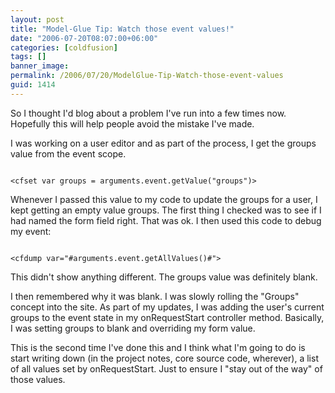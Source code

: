 ```yaml
---
layout: post
title: "Model-Glue Tip: Watch those event values!"
date: "2006-07-20T08:07:00+06:00"
categories: [coldfusion]
tags: []
banner_image: 
permalink: /2006/07/20/ModelGlue-Tip-Watch-those-event-values
guid: 1414
---
```


So I thought I'd blog about a problem I've run into a few times now. Hopefully this will help people avoid the mistake I've made. 

I was working on a user editor and as part of the process, I get the groups value from the event scope. 

<code>
&lt;cfset var groups = arguments.event.getValue("groups")&gt;
</code>

Whenever I passed this value to my code to update the groups for a user, I kept getting an empty value groups. The first thing I checked was to see if I had named the form field right. That was ok. I then used this code to debug my event:

<code>
&lt;cfdump var="#arguments.event.getAllValues()#"&gt;
</code>

This didn't show anything different. The groups value was definitely blank. 

I then remembered why it was blank. I was slowly rolling the  "Groups" concept into the site. As part of my updates, I was adding the user's current groups to the event state in my onRequestStart controller method. Basically, I was setting groups to blank and overriding my form value. 

This is the second time I've done this and I think what I'm going to do is start writing down (in the project notes, core source code, wherever), a list of all values set by onRequestStart. Just to ensure I "stay out of the way" of those values.